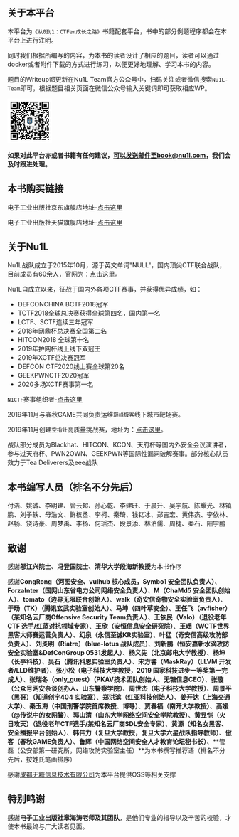 ## 关于本平台

本平台为`《从0到1：CTFer成长之路》`书籍配套平台，书中的部分例题程序都会在本平台上进行注明。

同时我们根据所编写的内容，为本书的读者设计了相应的题目，读者可以通过docker或者附件下载的方式进行练习，以便更好地理解、学习本书的内容。

题目的Writeup都更新在Nu1L Team官方公众号中，扫码关注或者微信搜索`Nu1L-Team`即可，根据题目相关页面在微信公众号输入关键词即可获取相应WP。

<img src="./qr.jpg" width=100px/>

**如果对此平台亦或者书籍有任何建议，可以发送邮件至book@nu1l.com，我们会及时跟进处理。**

## 本书购买链接

电子工业出版社京东旗舰店地址-[点击这里](https://item.jd.com/12950900.html)

电子工业出版社天猫旗舰店地址-[点击这里](https://detail.tmall.com/item.htm?id=625108182109)

## 关于Nu1L

Nu1L战队成立于2015年10月，源于英文单词"NULL"，国内顶尖CTF联合战队，目前成员有60余人，官网为：[点击这里](https://nu1l.com)。

Nu1L自成立以来，征战于国内外各项CTF赛事，并获得优异成绩，如：

- DEFCONCHINA BCTF2018冠军
- TCTF2018全球总决赛获得全球第四名，国内第一名
- LCTF、SCTF连续三年冠军
- 2018年网鼎杯总决赛全国第二名
- HITCON2018 全球第十名
- 2019年护网杯线上线下双冠王
- 2019年XCTF总决赛冠军
- DEFCON CTF2020线上赛全球第20名
- GEEKPWNCTF2020冠军
- 2020多场XCTF赛事第一名

`N1CTF`赛事组织者-[点击这里](https://ctftime.org/ctf/240)

2019年11月与春秋GAME共同负责运维`巅峰极客`线下城市靶场赛。

2019年11月创建`空指针`高质量挑战赛，地址为：[点击这里](https://www.npointer.cn)。

战队部分成员为Blackhat、HITCON、KCON、天府杯等国内外安全会议演讲者，参与过天府杯、PWN2OWN、GEEKPWN等国际性漏洞破解赛事。部分核心队员效力于Tea Deliverers及eee战队

## 本书编写人员（排名不分先后）

付浩、姚诚、李明建、管云超、孙心乾、李建旺、于晨升、吴宇航、陈耀光、林镇鹏、刘子轶、母浩文、鲜槟丞、李柯、秦琦、钱钇冰、郑吉宏、黄伟杰、李依林、赵畅、饶诗豪、周梦禹、李扬、何瑶杰、段景添、林泊儒、周捷、秦石、阳宇鹏

## 致谢

感谢**邬江兴院士**、**冯登国院士**、**清华大学段海新教授**为本书作序

感谢**CongRong（河图安全、vulhub 核心成员，Symbo1 安全团队负责人）**、**ForzaInter（国网山东省电力公司网络安全负责人）**、**M（ChaMd5 安全团队创始人）**、**tomato（边界无限联合创始人）**、**walk（奇安信奇物安全实验室负责人）**、**于旸（TK）（腾讯玄武实验室创始人）**、**马坤（四叶草安全）**、**王任飞（avfisher）（某知名云厂商Offensive Security Team负责人）**、**王依民（Valo）（退役老年CTF 选手/红蓝对抗领域专家）**、**王欣（安恒信息安全研究院）**、**王瑶（WCTF世界黑客大师赛运营负责人）**、**幻泉（永信至诚KR实验室）**、**叶猛（奇安信高级攻防部负责人）**、**刘炎明（Riatre）（blue-lotus 战队成员）**、**刘新鹏（恒安嘉新水滴攻防安全实验室&DefConGroup 0531发起人）**、**杨义先（北京邮电大学教授）**、**杨坤（长亭科技）**、**吴石（腾讯科恩实验室负责人）**、**宋方睿（MaskRay）（LLVM 开发者/LLD维护者）**、**张小松（电子科技大学教授，2019 国家科技进步一等奖第一完成人）**、**张瑞冬（only_guest）（PKAV技术团队创始人、无糖信息CEO）**、**张璇（公众号网安杂谈创办人、山东警察学院）**、**周世杰（电子科技大学教授）**、**周景平（黑哥）（知道创宇404 实验室）**、**郑洪滨（红亚科技创始人）**、**姜开达（上海交通大学）**、**秦玉海（中国刑警学院首席教授**、**博导）**、**贾春福（南开大学教授）**、**高媛（@传说中的女网警）**、**郭山清（山东大学网络空间安全学院教授）**、**黄昱恺（火日攻天）（退役老年CTF选手/某知名云厂商SDL安全专家）**、**黄源（知名女黑客、安全播报平台创始人）**、**韩伟力（复旦大学教授，复旦大学六星战队指导教师）**、**傲客（春秋GAME负责人）**、**鲁辉（中国网络空间安全人才教育论坛秘书长）**、**管磊（公安部第一研究所，网络攻防实验室主任）**为本书撰写推荐语（排名不分先后，按姓氏笔画排序）

感谢[成都无糖信息技术有限公司](https://www.nosugartech.com/admin.html)为本平台提供OSS等相关支撑

## 特别鸣谢

感谢**电子工业出版社章海涛老师及其团队**，是他们专业的指导以及辛苦的校验，才使本书最终与广大读者见面。
